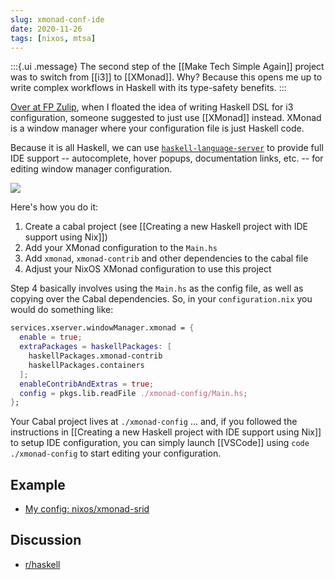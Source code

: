 ```yaml
---
slug: xmonad-conf-ide
date: 2020-11-26
tags: [nixos, mtsa]
---
```


:::{.ui .message}
The second step of the [[Make Tech Simple Again]] project was to switch from [[i3]] to [[XMonad]]. Why? Because this opens me up to write complex workflows in Haskell with its type-safety benefits.
:::

[Over at FP Zulip](https://funprog.srid.ca/haskell/i3-configuration-in-haskell.html#217619324), when I floated the idea of writing Haskell DSL for i3 configuration, someone suggested to just use [[XMonad]] instead. XMonad is a window manager where your configuration file is just Haskell code. 

Because it is all Haskell, we can use [`haskell-language-server`](https://github.com/haskell/haskell-language-server) to provide full IDE support -- autocomplete, hover popups, documentation links, etc. -- for editing window manager configuration.

![](https://raw.githubusercontent.com/srid/srid.ca/master/static/xmonad-vscode.jpeg)

Here's how you do it:

1. Create a cabal project (see [[Creating a new Haskell project with IDE support using Nix]])
2. Add your XMonad configuration to the `Main.hs`
3. Add `xmonad`, `xmonad-contrib` and other dependencies to the cabal file
4. Adjust your NixOS XMonad configuration to use this project

Step 4 basically involves using the `Main.hs` as the config file, as well as copying over the Cabal dependencies. So, in your `configuration.nix` you would do something like:

```nix
services.xserver.windowManager.xmonad = {
  enable = true;
  extraPackages = haskellPackages: [
    haskellPackages.xmonad-contrib
    haskellPackages.containers
  ];
  enableContribAndExtras = true;
  config = pkgs.lib.readFile ./xmonad-config/Main.hs;
};
```

Your Cabal project lives at `./xmonad-config` ... and, if you followed the instructions in [[Creating a new Haskell project with IDE support using Nix]] to setup IDE configuration, you can simply launch [[VSCode]] using `code ./xmonad-config` to start editing your configuration.

## Example

- [My config: nixos/xmonad-srid](https://github.com/srid/nix-config/tree/64e3d5de3383172e95b504dd8e410e62302f3632/nixos/xmonad-srid)

## Discussion

- [r/haskell](https://www.reddit.com/r/haskell/comments/k1kcif/edit_xmonad_configuration_with_ide_support/)